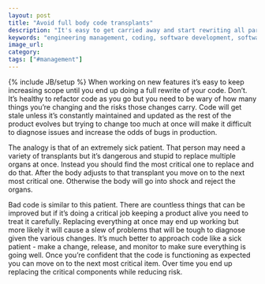 ```yaml
---
layout: post
title: "Avoid full body code transplants"
description: "It's easy to get carried away and start rewriting all parts of your code. Don't do this and treat it like an ill patient that requires multiple transplants - do one transplant at a time."
keywords: "engineering management, coding, software development, software engineering"
image_url:
category:
tags: ["#management"]
---
```

{% include JB/setup %}
When working on new features it’s easy to keep increasing scope until you end up doing a full rewrite of your code. Don’t. It’s healthy to refactor code as you go but you need to be wary of how many things you’re changing and the risks those changes carry. Code will get stale unless it’s constantly maintained and updated as the rest of the product evolves but trying to change too much at once will make it difficult to diagnose issues and increase the odds of bugs in production.

The analogy is that of an extremely sick patient. That person may need a variety of transplants but it’s dangerous and stupid to replace multiple organs at once. Instead you should find the most critical one to replace and do that. After the body adjusts to that transplant you move on to the next most critical one. Otherwise the body will go into shock and reject the organs.

Bad code is similar to this patient. There are countless things that can be improved but if it’s doing a critical job keeping a product alive you need to treat it carefully. Replacing everything at once may end up working but more likely it will cause a slew of problems that will be tough to diagnose given the various changes. It’s much better to approach code like a sick patient - make a change, release, and monitor to make sure everything is going well. Once you’re confident that the code is functioning as expected you can move on to the next most critical item. Over time you end up replacing the critical components while reducing risk.
